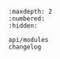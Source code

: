 ```{toctree}
:maxdepth: 2
:numbered:
:hidden:

api/modules
changelog
```

```{include} ../README.md
```

